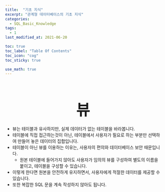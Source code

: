 ```yaml
---
title:  "기초 지식"
excerpt: "관계형 데이터베이스의 기초 지식"
categories:
  - SQL_Basic_Knowledge
tags:
  - 1
last_modified_at: 2021-06-20

toc: true
toc_label: "Table Of Contents"
toc_icon: "cog"
toc_sticky: true

use_math: true
---
```


<br>

# <center><font size="15">뷰</font></center> 

- 뷰는 테이블과 유사하지만, 실제 데이터가 없는 테이블을 바라봅니다.
- 테이블에 직접 접근하는것이 아닌, 테이블에서 사용자가 필요로 하는 부분만 선택하여 만들어 놓은 데이터의 집합입니다. 
- 테이블이 아닌 뷰를 이용하는 이유는, 사용자의 편의와 데이터베이스 보안 때문입니다. 
  - 원본 테이블에 들어가지 않아도 사용자가 임의의 뷰를 구성하여 별도의 이름을 붙이고, 테이블을 구성할 수 있습니다.
- 이렇게 한다면 원본을 안전하게 유지하면서, 사용자에게 적절한 데이터를 제공할 수 있습니다.
- 또한 복잡한 SQL 문을 계속 작성하지 않아도 됩니다. 

<br>

